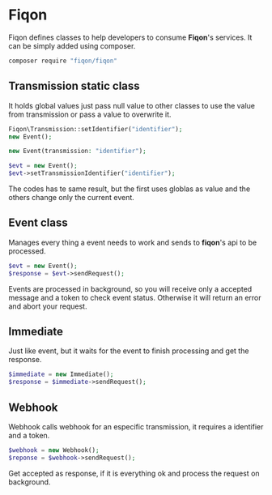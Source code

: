 # **Fiqon**

Fiqon defines classes to help developers to consume **Fiqon**'s services. It can be simply added using composer. 
```bash
composer require "fiqon/fiqon"
```

## Transmission static class
It holds global values just pass null value to other classes to use the value from transmission or pass a value to overwrite it.

```php
Fiqon\Transmission::setIdentifier("identifier");
new Event();
```

```php
new Event(transmission: "identifier");
```

```php
$evt = new Event();
$evt->setTransmissionIdentifier("identifier");
```
The codes has te same result, but the first uses globlas as value and the others change only the current event.

## Event class
Manages every thing a event needs to work and sends to **fiqon**'s api to be processed.
```php
$evt = new Event();
$response = $evt->sendRequest();
```
Events are processed in background, so you will receive only a accepted message and a token to check event status. Otherwise it will return an error and abort your request.

## Immediate
Just like event, but it waits for the event to finish processing and get the response.
```php
$immediate = new Immediate();
$response = $immediate->sendRequest();
```

## Webhook
Webhook calls webhook for an especific transmission, it requires a identifier and a token.
```php
$webhook = new Webhook();
$reponse = $webhook->sendRequest();
```
Get accepted as response, if it is everything ok and process the request on background.